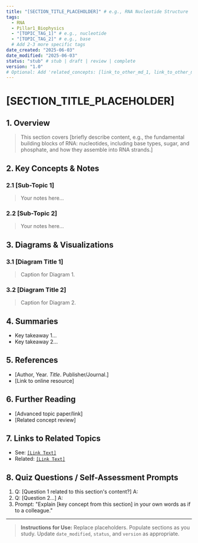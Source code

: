 ```yaml
---
title: "[SECTION_TITLE_PLACEHOLDER]" # e.g., RNA Nucleotide Structure
tags:
  - RNA
  - Pillar1_Biophysics
  - "[TOPIC_TAG_1]" # e.g., nucleotide
  - "[TOPIC_TAG_2]" # e.g., base
  # Add 2-3 more specific tags
date_created: "2025-06-03"
date_modified: "2025-06-03"
status: "stub" # stub | draft | review | complete
version: "1.0"
# Optional: Add 'related_concepts: [link_to_other_md_1, link_to_other_md_2]'
---
```


# [SECTION_TITLE_PLACEHOLDER]

## 1. Overview
<!-- Brief introduction to the main concepts covered in this section. What are the key learning objectives here? -->
> This section covers [briefly describe content, e.g., the fundamental building blocks of RNA: nucleotides, including base types, sugar, and phosphate, and how they assemble into RNA strands.]

## 2. Key Concepts & Notes
<!-- Detailed notes, explanations, definitions, and elaborations on the topic. Use subheadings (H3, H4) as needed. -->

### 2.1 [Sub-Topic 1]
> Your notes here...

### 2.2 [Sub-Topic 2]
> Your notes here...

<!-- Add more sub-topics as necessary -->

## 3. Diagrams & Visualizations
<!-- Embed or link to relevant diagrams, figures, or visualizations. Provide captions. -->

### 3.1 [Diagram Title 1]
<!-- Placeholder for Diagram 1: e.g., ![Generic RNA Nucleotide](./images/rna_nucleotide_generic.png) -->
> Caption for Diagram 1.

### 3.2 [Diagram Title 2]
<!-- Placeholder for Diagram 2 -->
> Caption for Diagram 2.

## 4. Summaries
<!-- Concise summaries of the most critical information from this section. Could be bullet points or short paragraphs. -->

-   Key takeaway 1...
-   Key takeaway 2...

## 5. References
<!-- List primary textbooks, papers, or authoritative sources used for the content in this section. -->

-   [Author, Year. *Title*. Publisher/Journal.]
-   [Link to online resource]

## 6. Further Reading
<!-- Optional: Suggest additional resources for deeper exploration. -->

-   [Advanced topic paper/link]
-   [Related concept review]

## 7. Links to Related Topics
<!-- Internal links to other relevant sections within the Cultivation knowledge base. -->

-   See: [`[Link Text]`](../[Other_Subsection]/index.md)
-   Related: [`[Link Text]`](../../[Another_Pillar_Or_Domain]/index.md)

## 8. Quiz Questions / Self-Assessment Prompts
<!-- A few targeted questions or prompts to check understanding of this section's content. -->

1.  Q: [Question 1 related to this section's content?]
    A: <!-- Brief answer or pointer to notes -->
2.  Q: [Question 2...]
    A:
3.  Prompt: "Explain [key concept from this section] in your own words as if to a colleague."

---
> **Instructions for Use:** Replace placeholders. Populate sections as you study. Update `date_modified`, `status`, and `version` as appropriate.
